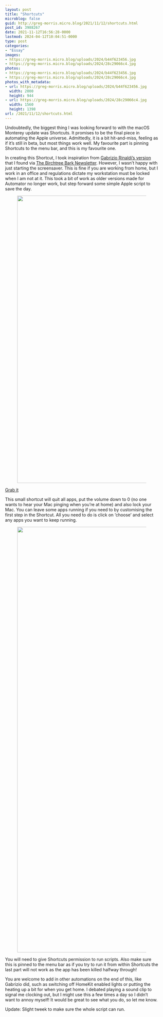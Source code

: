 ```yaml
---
layout: post
title: "Shortcuts"
microblog: false
guid: http://greg-morris.micro.blog/2021/11/12/shortcuts.html
post_id: 3988267
date: 2021-11-12T16:56:28-0000
lastmod: 2024-04-12T10:04:51-0000
type: post
categories:
- "Essay"
images:
- https://greg-morris.micro.blog/uploads/2024/b44f623456.jpg
- https://greg-morris.micro.blog/uploads/2024/28c29066c4.jpg
photos:
- https://greg-morris.micro.blog/uploads/2024/b44f623456.jpg
- https://greg-morris.micro.blog/uploads/2024/28c29066c4.jpg
photos_with_metadata:
- url: https://greg-morris.micro.blog/uploads/2024/b44f623456.jpg
  width: 2000
  height: 944
- url: https://greg-morris.micro.blog/uploads/2024/28c29066c4.jpg
  width: 1560
  height: 1398
url: /2021/11/12/shortcuts.html
---
```

<p>Undoubtedly, the biggest thing I was looking forward to with the macOS Monterey update was Shortcuts. It promises to be the final piece in automating the Apple universe. Admittedly, it is a bit hit-and-miss, feeling as if it’s still in beta, but most things work well. My favourite part is pinning Shortcuts to the menu bar, and this is my favourite one.</p>
<p>In creating this Shortcut, I took inspiration from <a href="https://twitter.com/linuz90/status/1458533540673564681?s=20">Gabrizio Rinaldi’s version</a> that I found via <a href="https://birchbark.substack.com/p/the-truth-is-paywalled-but-this-newsletter">The Birchtree Bark Newsletter</a>. However, I wasn’t happy with just starting the screensaver. This is fine if you are working from home, but I work in an office and regulations dictate my workstation must be locked when I am not at it. This took a bit of work as older versions made for Automator no longer work, but step forward some simple Apple script to save the day.</p>
<figure class="kg-card kg-image-card"><img class="kg-image" src="https://greg-morris.micro.blog/uploads/2024/b44f623456.jpg" alt="" width="2000" height="944" /></figure>
<p><a href="https://www.icloud.com/shortcuts/b493a5f2850541aa8ace73b1bde2d951">Grab it</a></p>
<p>This small shortcut will quit all apps, put the volume down to 0 (no one wants to hear your Mac pinging when you’re at home) and also lock your Mac. You can leave some apps running if you need to by customising the first step in the Shortcut. All you need to do is click on ‘choose’ and select any apps you want to keep running.</p>
<figure class="kg-card kg-image-card"><img class="kg-image" src="https://greg-morris.micro.blog/uploads/2024/28c29066c4.jpg" alt="" width="1560" height="1398" /></figure>
<p>You will need to give Shortcuts permission to run scripts. Also make sure this is pinned to the menu bar as if you try to run it from within Shortcuts the last part will not work as the app has been killed halfway through!</p>
<p>You are welcome to add in other automations on the end of this, like Gabrizio did, such as switching off HomeKit enabled lights or putting the heating up a bit for when you get home. I debated playing a sound clip to signal me clocking out, but I might use this a few times a day so I didn’t want to annoy myself! It would be great to see what you do, so let me know.</p>
<p>Update: Slight tweek to make sure the whole script can run.</p>
